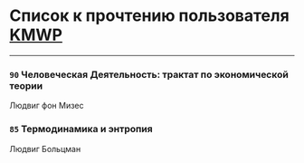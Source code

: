 # Список к прочтению пользователя [KMWP](http://vk.com/id13487312)
---

### `90` Человеческая Деятельность: трактат по экономической теории
Людвиг фон Мизес

### `85` Термодинамика и энтропия
Людвиг Больцман

